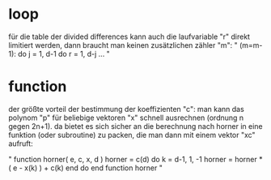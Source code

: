 # loop

für die table der divided differences kann auch die laufvariable "r"
direkt limitiert werden, dann braucht man keinen zusätzlichen zähler
"m":
"
(m=m-1):
do j = 1, d-1
   do r = 1, d-j
      ...
"


# function

der größte vorteil der bestimmung der koeffizienten "c": man kann das
polynom "p" für beliebige vektoren "x" schnell ausrechnen (ordnung n
gegen 2n+1). da bietet es sich sicher an die berechnung nach horner in
eine funktion (oder subroutine) zu packen, die man dann mit einem
vektor "xc" aufruft:

"
function horner( e, c, x, d )
  horner = c(d)
  do k = d-1, 1, -1
     horner = horner * ( e - x(k) ) + c(k)
  end do
end function horner
"